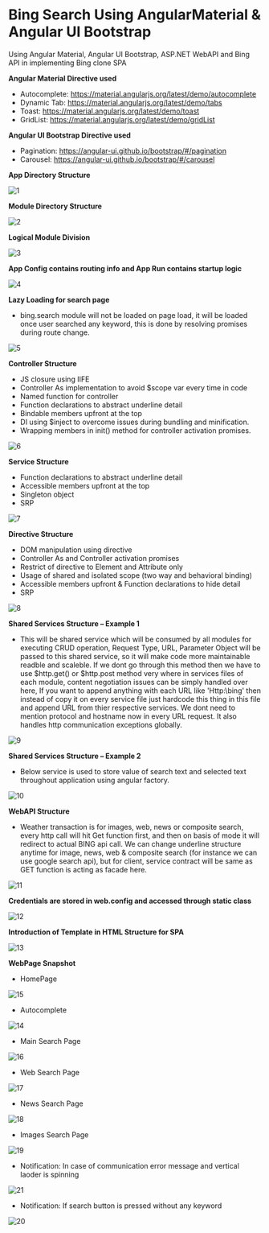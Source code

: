 # Bing Search Using AngularMaterial & Angular UI Bootstrap

Using Angular Material, Angular UI Bootstrap, ASP.NET WebAPI and Bing API in implementing Bing clone SPA

**Angular Material Directive used**
- Autocomplete: https://material.angularjs.org/latest/demo/autocomplete
- Dynamic Tab: https://material.angularjs.org/latest/demo/tabs
- Toast: https://material.angularjs.org/latest/demo/toast
- GridList: https://material.angularjs.org/latest/demo/gridList

**Angular UI Bootstrap Directive used**
- Pagination: https://angular-ui.github.io/bootstrap/#/pagination
- Carousel: https://angular-ui.github.io/bootstrap/#/carousel

**App Directory Structure**

![1](https://cloud.githubusercontent.com/assets/10474169/11671501/78512d06-9dce-11e5-85be-c8d904f90f21.png)

**Module Directory Structure**

![2](https://cloud.githubusercontent.com/assets/10474169/11671502/785263e2-9dce-11e5-84cb-ca920a56cf53.png)

**Logical Module Division**

![3](https://cloud.githubusercontent.com/assets/10474169/11671547/e6f240f6-9dce-11e5-9fed-78af550022d3.png)

**App Config contains routing info and App Run contains startup logic**

![4](https://cloud.githubusercontent.com/assets/10474169/11671601/2f3cf3e2-9dcf-11e5-9f4b-606fe1759dea.png)

**Lazy Loading for search page**
- bing.search module will not be loaded on page load, it will be loaded once user searched any keyword, this is done by resolving promises during route change.

![5](https://cloud.githubusercontent.com/assets/10474169/11671602/2f3e3e46-9dcf-11e5-9d53-8ddc3bfb8552.png)

**Controller Structure**
-	JS closure using IIFE
-	Controller As implementation to avoid $scope var every time in code
-	Named function for controller
-	Function declarations to abstract underline detail
-	Bindable members upfront at the top
-	DI using $inject to overcome issues during bundling and minification.
-	Wrapping members in init() method for controller activation promises. 

![6](https://cloud.githubusercontent.com/assets/10474169/11671695/c560afa8-9dcf-11e5-861f-92a96d44f70f.png)

**Service Structure**
-	Function declarations to abstract underline detail
-	Accessible members upfront at the top
-	Singleton object
-	SRP

![7](https://cloud.githubusercontent.com/assets/10474169/11671692/c55e2cce-9dcf-11e5-8e1e-54a4b76571b4.png)

**Directive Structure**
-	DOM manipulation using directive
-	Controller As and Controller activation promises
- Restrict of directive to Element and Attribute only
-	Usage of shared and isolated scope (two way and behavioral binding)
-	Accessible members upfront & Function declarations to hide detail
-	SRP
 
![8](https://cloud.githubusercontent.com/assets/10474169/11671694/c5605f44-9dcf-11e5-9c5e-fa010f509831.png)

**Shared Services Structure – Example 1**
- This will be shared service which will be consumed by all modules for executing CRUD operation, Request Type, URL, Parameter Object will be passed to this shared service, so it will make code more maintainable readble and scaleble. If we dont go through this method then we have to use $http.get() or $http.post method very where in services files of each module, content negotiation issues can be simply handled over here, If you want to append anything with each URL like 'Http:\\bing\' then instead of copy it on every service file just hardcode this thing in this file and append URL from thier respective services. We dont need to mention protocol and hostname now in every URL request. It also handles http communication exceptions globally. 

![9](https://cloud.githubusercontent.com/assets/10474169/11671693/c55ef01e-9dcf-11e5-81b7-4f9f6b39f216.png)

**Shared Services Structure – Example 2**
- Below service is used to store value of search text and selected text throughout application using angular factory. 

![10](https://cloud.githubusercontent.com/assets/10474169/11671690/c55584e8-9dcf-11e5-91d4-98545ef00afc.png)

**WebAPI Structure**
- Weather transaction is for images, web, news or composite search, every http call will hit Get function first, and then on basis of mode it will redirect to actual BING api call. We can change underline structure anytime for image, news, web & composite search (for instance we can use google search api), but for client, service contract will be same as GET function is acting as facade here.

![11](https://cloud.githubusercontent.com/assets/10474169/11671691/c5570f34-9dcf-11e5-9cc6-8ddf05783645.png)

**Credentials are stored in web.config and accessed through static class**

![12](https://cloud.githubusercontent.com/assets/10474169/11671689/c547cc54-9dcf-11e5-9334-18d1c5332e01.png)

**Introduction of Template in HTML Structure for SPA**

![13](https://cloud.githubusercontent.com/assets/10474169/11671688/c539e044-9dcf-11e5-82bf-3034dd0aede6.png)

**WebPage Snapshot**
- HomePage

![15](https://cloud.githubusercontent.com/assets/10474169/11671864/d88f28b0-9dd0-11e5-933e-884ab2d290f5.png)

- Autocomplete

![14](https://cloud.githubusercontent.com/assets/10474169/11671863/d88ec53c-9dd0-11e5-81df-8e45fefef270.png)

- Main Search Page

![16](https://cloud.githubusercontent.com/assets/10474169/11671866/d890aa46-9dd0-11e5-8a24-4c6eecc29d87.png)

- Web Search Page

![17](https://cloud.githubusercontent.com/assets/10474169/11671867/d89114cc-9dd0-11e5-9f53-95d21312f442.png)

- News Search Page

![18](https://cloud.githubusercontent.com/assets/10474169/11671862/d88ec12c-9dd0-11e5-9140-ecd8220b755d.png)

- Images Search Page

![19](https://cloud.githubusercontent.com/assets/10474169/11671865/d88f61fe-9dd0-11e5-98b9-bbfab719f365.png)

- Notification: In case of communication error message and vertical laoder is spinning

![21](https://cloud.githubusercontent.com/assets/10474169/11671948/95009c0e-9dd1-11e5-8c58-8f4d6e214559.png)

- Notification: If search button is pressed without any keyword

![20](https://cloud.githubusercontent.com/assets/10474169/11671949/950d59a8-9dd1-11e5-97c1-12e96b72a0ae.png)
